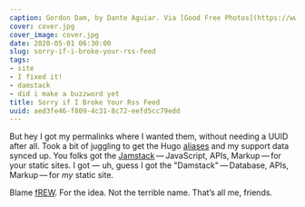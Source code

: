 ```yaml
---
caption: Gordon Dam, by Dante Aguiar. Via [Good Free Photos](https://www.goodfreephotos.com/other-landscapes/gordon-dam-and-beautiful-landscape.jpg.php)
cover: cover.jpg
cover_image: cover.jpg
date: 2020-05-01 06:30:00
slug: sorry-if-i-broke-your-rss-feed
tags:
- site
- I fixed it!
- damstack
- did i make a buzzword yet
title: Sorry if I Broke Your Rss Feed
uuid: aed3fe46-f809-4c31-8c72-eefd5cc79edd
---
```


But hey I got my permalinks where I wanted them, without needing a UUID
after all. Took a bit of juggling to get the Hugo
[aliases](https://gohugo.io/content-management/urls/#aliases) and my
support data synced up. You folks got the
[Jamstack](https://jamstack.org) — JavaScript, APIs, Markup — for your
static sites. I got — uh, guess I got the "Damstack" — Database, APIs,
Markup — for *my* static site.

Blame
[fREW](https://blog.afoolishmanifesto.com/posts/hugo-unix-vim-integration/#advanced-unix-tools).
For the idea. Not the terrible name. That’s all me, friends.